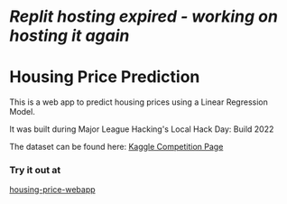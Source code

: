# *Replit hosting expired - working on hosting it again*

# Housing Price Prediction

 This is a web app to predict housing prices using a Linear Regression Model. 
 
 It was built during Major League Hacking's Local Hack Day: Build 2022

 The dataset can be found here: [Kaggle Competition Page](https://www.kaggle.com/c/lhd-build-2022)

### Try it out at
[housing-price-webapp](https://house-price.sammriddh.repl.co/)
